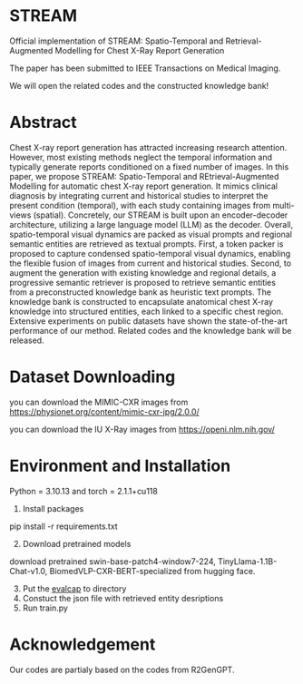 # STREAM
Official implementation of STREAM: Spatio-Temporal and Retrieval-Augmented Modelling for Chest X-Ray Report Generation

The paper has been submitted to IEEE Transactions on Medical Imaging. 

We will open the related codes and the constructed knowledge bank! 

# Abstract
Chest X-ray report generation has attracted increasing research attention. However, most existing methods neglect the temporal information and typically generate reports conditioned on a fixed number of images. In this paper, we propose STREAM: Spatio-Temporal and REtrieval-Augmented Modelling for automatic chest X-ray report generation. It mimics clinical diagnosis by integrating current and historical studies to interpret the present condition (temporal), with each study containing images from multi-views (spatial). Concretely, our STREAM is built upon an encoder-decoder architecture, utilizing a large language model (LLM) as the decoder. Overall, spatio-temporal visual dynamics are packed as visual prompts and regional semantic entities are retrieved as textual prompts. First, a token packer is proposed to capture condensed spatio-temporal visual dynamics, enabling the flexible fusion of images from current and historical studies. Second, to augment the generation with existing knowledge and regional details, a progressive semantic retriever is proposed to retrieve semantic entities from a preconstructed knowledge bank as heuristic text prompts. The knowledge bank is constructed to encapsulate anatomical chest X-ray knowledge into structured entities, each linked to a specific chest region. Extensive experiments on public datasets have shown the state-of-the-art performance of our method. Related codes and the knowledge bank will be released.

# Dataset Downloading
you can download the MIMIC-CXR images from https://physionet.org/content/mimic-cxr-jpg/2.0.0/

you can download the IU X-Ray images from https://openi.nlm.nih.gov/

# Environment and Installation
Python = 3.10.13 and torch = 2.1.1+cu118

1. Install packages
   
pip install -r requirements.txt

2. Download pretrained models

download pretrained swin-base-patch4-window7-224, TinyLlama-1.1B-Chat-v1.0, BiomedVLP-CXR-BERT-specialized from hugging face.

3. Put the [evalcap](https://github.com/wang-zhanyu/R2GenGPT) to directory 
4. Constuct the json file with retrieved entity desriptions
5. Run train.py

# Acknowledgement
Our codes are partialy based on the codes from R2GenGPT.
